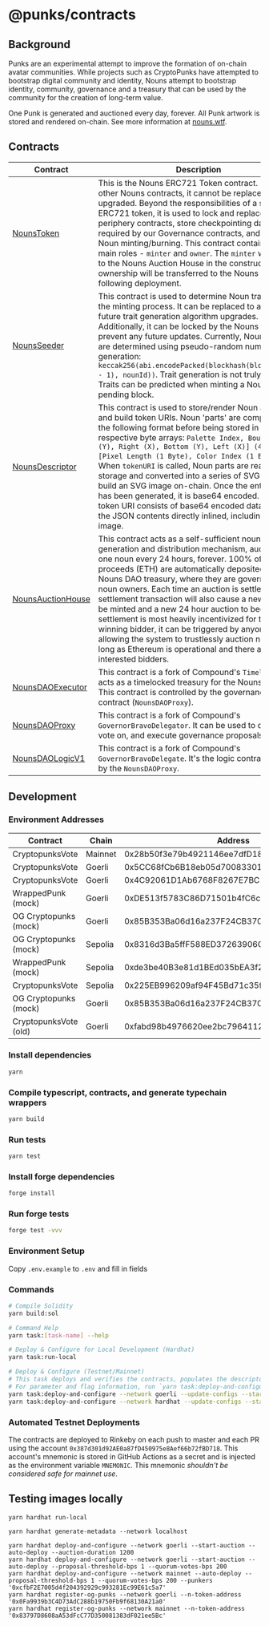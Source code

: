 # @punks/contracts

## Background

Punks are an experimental attempt to improve the formation of on-chain avatar communities. While projects such as CryptoPunks have attempted to bootstrap digital community and identity, Nouns attempt to bootstrap identity, community, governance and a treasury that can be used by the community for the creation of long-term value.

One Punk is generated and auctioned every day, forever. All Punk artwork is stored and rendered on-chain. See more information at [nouns.wtf](https://nouns.wtf/).

## Contracts

| Contract                                                        | Description                                                                                                                                                                                                                                                                                                                                                                                                                                                                                                                                                                                                                             | Address                                                                                                               |
| --------------------------------------------------------------- | --------------------------------------------------------------------------------------------------------------------------------------------------------------------------------------------------------------------------------------------------------------------------------------------------------------------------------------------------------------------------------------------------------------------------------------------------------------------------------------------------------------------------------------------------------------------------------------------------------------------------------------- | --------------------------------------------------------------------------------------------------------------------- |
| [NounsToken](./contracts/NounsToken.sol)                        | This is the Nouns ERC721 Token contract. Unlike other Nouns contracts, it cannot be replaced or upgraded. Beyond the responsibilities of a standard ERC721 token, it is used to lock and replace periphery contracts, store checkpointing data required by our Governance contracts, and control Noun minting/burning. This contract contains two main roles - `minter` and `owner`. The `minter` will be set to the Nouns Auction House in the constructor and ownership will be transferred to the Nouns DAO following deployment.                                                                                                    | [0x9C8fF314C9Bc7F6e59A9d9225Fb22946427eDC03](https://etherscan.io/address/0x9C8fF314C9Bc7F6e59A9d9225Fb22946427eDC03) |
| [NounsSeeder](./contracts/NounsSeeder.sol)                      | This contract is used to determine Noun traits during the minting process. It can be replaced to allow for future trait generation algorithm upgrades. Additionally, it can be locked by the Nouns DAO to prevent any future updates. Currently, Noun traits are determined using pseudo-random number generation: `keccak256(abi.encodePacked(blockhash(block.number - 1), nounId))`. Trait generation is not truly random. Traits can be predicted when minting a Noun on the pending block.                                                                                                                                          | [0xCC8a0FB5ab3C7132c1b2A0109142Fb112c4Ce515](https://etherscan.io/address/0xCC8a0FB5ab3C7132c1b2A0109142Fb112c4Ce515) |
| [NounsDescriptor](./contracts/NounsDescriptor.sol)              | This contract is used to store/render Noun artwork and build token URIs. Noun 'parts' are compressed in the following format before being stored in their respective byte arrays: `Palette Index, Bounds [Top (Y), Right (X), Bottom (Y), Left (X)] (4 Bytes), [Pixel Length (1 Byte), Color Index (1 Byte)][]`. When `tokenURI` is called, Noun parts are read from storage and converted into a series of SVG rects to build an SVG image on-chain. Once the entire SVG has been generated, it is base64 encoded. The token URI consists of base64 encoded data URI with the JSON contents directly inlined, including the SVG image. | [0x0Cfdb3Ba1694c2bb2CFACB0339ad7b1Ae5932B63](https://etherscan.io/address/0x0Cfdb3Ba1694c2bb2CFACB0339ad7b1Ae5932B63) |
| [NounsAuctionHouse](./contracts/NounsAuctionHouse.sol)          | This contract acts as a self-sufficient noun generation and distribution mechanism, auctioning one noun every 24 hours, forever. 100% of auction proceeds (ETH) are automatically deposited in the Nouns DAO treasury, where they are governed by noun owners. Each time an auction is settled, the settlement transaction will also cause a new noun to be minted and a new 24 hour auction to begin. While settlement is most heavily incentivized for the winning bidder, it can be triggered by anyone, allowing the system to trustlessly auction nouns as long as Ethereum is operational and there are interested bidders.       | [0xF15a943787014461d94da08aD4040f79Cd7c124e](https://etherscan.io/address/0xF15a943787014461d94da08aD4040f79Cd7c124e) |
| [NounsDAOExecutor](./contracts/governance/NounsDAOExecutor.sol) | This contract is a fork of Compound's `Timelock`. It acts as a timelocked treasury for the Nouns DAO. This contract is controlled by the governance contract (`NounsDAOProxy`).                                                                                                                                                                                                                                                                                                                                                                                                                                                         | [0x0BC3807Ec262cB779b38D65b38158acC3bfedE10](https://etherscan.io/address/0x0BC3807Ec262cB779b38D65b38158acC3bfedE10) |
| [NounsDAOProxy](./contracts/governance/NounsDAOProxy.sol)       | This contract is a fork of Compound's `GovernorBravoDelegator`. It can be used to create, vote on, and execute governance proposals.                                                                                                                                                                                                                                                                                                                                                                                                                                                                                                    | [0x6f3E6272A167e8AcCb32072d08E0957F9c79223d](https://etherscan.io/address/0x6f3E6272A167e8AcCb32072d08E0957F9c79223d) |
| [NounsDAOLogicV1](./contracts/governance/NounsDAOLogicV1.sol)   | This contract is a fork of Compound's `GovernorBravoDelegate`. It's the logic contract used by the `NounsDAOProxy`.                                                                                                                                                                                                                                                                                                                                                                                                                                                                                                                     | [0xa43aFE317985726E4e194eb061Af77fbCb43F944](https://etherscan.io/address/0xa43aFE317985726E4e194eb061Af77fbCb43F944) |

## Development

### Environment Addresses

| Contract              | Chain   | Address                                    |
|-----------------------|---------|--------------------------------------------|
| CryptopunksVote       | Mainnet | 0x28b50f3e79b4921146ee7dfD18FB3Ea61294617b |
| CryptopunksVote       | Goerli  | 0x5CC68fCb6B18eb05d7008330191494e9ecAd948F |
| CryptopunksVote       | Goerli  | 0x4C92061D1Ab6768F8267E7BC10c516CBA4c85b99 |
| WrappedPunk (mock)    | Goerli  | 0xDE513f5783C86D71501b4fC6cCD16e0Ecd6D3230 |
| OG Cryptopunks (mock) | Goerli  | 0x85B353Ba06d16a237F24CB370ea291972F9bDd42 |
| OG Cryptopunks (mock) | Sepolia | 0x8316d3Ba5ffF588ED37263906Cac45E9cB44e014 |
| WrappedPunk (mock)    | Sepolia | 0xde3be40B3e81d1BEd035bEA3f265DE07e3FB942A |
| CryptopunksVote       | Sepolia | 0x225EB996209af94F45Bd71c35fDB032feF96b8e4 |
| OG Cryptopunks (mock) | Goerli  | 0x85B353Ba06d16a237F24CB370ea291972F9bDd42 |
| CryptopunksVote (old) | Goerli  | 0xfabd98b4976620ee2bc79641126c734fc49e2c81 |

### Install dependencies

```sh
yarn
```

### Compile typescript, contracts, and generate typechain wrappers

```sh
yarn build
```

### Run tests

```sh
yarn test
```

### Install forge dependencies

```sh
forge install
```

### Run forge tests

```sh
forge test -vvv
```

### Environment Setup

Copy `.env.example` to `.env` and fill in fields

### Commands

```sh
# Compile Solidity
yarn build:sol

# Command Help
yarn task:[task-name] --help

# Deploy & Configure for Local Development (Hardhat)
yarn task:run-local

# Deploy & Configure (Testnet/Mainnet)
# This task deploys and verifies the contracts, populates the descriptor, and transfers contract ownership.
# For parameter and flag information, run `yarn task:deploy-and-configure --help`.
yarn task:deploy-and-configure --network goerli --update-configs --start-auction --auto-deploy
yarn task:deploy-and-configure --network hardhat --update-configs --start-auction --auto-deploy --weth "0x387d301d92AE0a87fD450975e8Aef66b72fBD718"
```

### Automated Testnet Deployments

The contracts are deployed to Rinkeby on each push to master and each PR using the account `0x387d301d92AE0a87fD450975e8Aef66b72fBD718`. This account's mnemonic is stored in GitHub Actions as a secret and is injected as the environment variable `MNEMONIC`. This mnemonic _shouldn't be considered safe for mainnet use_.

## Testing images locally

```shell
yarn hardhat run-local
```

```shell
yarn hardhat generate-metadata --network localhost
```

```shell
yarn hardhat deploy-and-configure --network goerli --start-auction --auto-deploy --auction-duration 1200
yarn hardhat deploy-and-configure --network goerli --start-auction --auto-deploy --proposal-threshold-bps 1 --quorum-votes-bps 200
yarn hardhat deploy-and-configure --network mainnet --auto-deploy --proposal-threshold-bps 1 --quorum-votes-bps 200 --punkers '0xcfbF2E7005d4f204392929c993281Ec99E61c5a7'
yarn hardhat register-og-punks --network goerli --n-token-address '0x0Fa9939b3C4D73AdC288b19750Fb9f68130A21a0'
yarn hardhat register-og-punks --network mainnet --n-token-address '0x83797D8608aA53dFcC77D350081383dF021ee5Bc'
```
